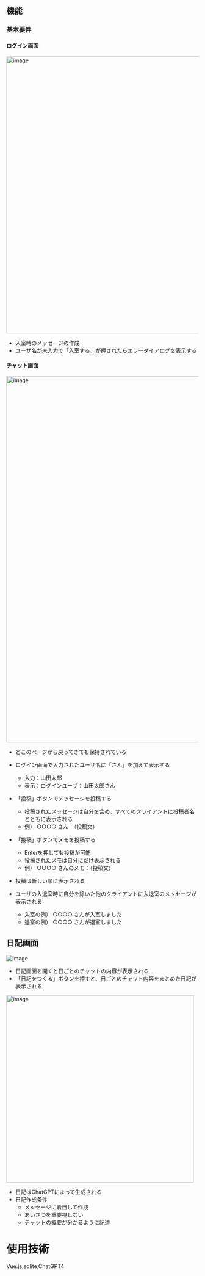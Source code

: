 ## 機能

### 基本要件

#### ログイン画面
<img width="726" alt="image" src="https://github.com/shoma-36/rakus_internship/assets/131255118/3651c84b-300a-4ff1-a1e8-d7afa64d6ace">

- 入室時のメッセージの作成
- ユーザ名が未入力で「入室する」が押されたらエラーダイアログを表示する

#### チャット画面

<img width="960" alt="image" src="https://github.com/shoma-36/rakus_internship/assets/131255118/e56d50c2-7c0f-4c26-9370-dd05275d3cab">

- どこのページから戻ってきても保持されている

- ログイン画面で入力されたユーザ名に「さん」を加えて表示する
  - 入力：山田太郎
  - 表示：ログインユーザ：山田太郎さん
- 「投稿」ボタンでメッセージを投稿する
  - 投稿されたメッセージは自分を含め、すべてのクライアントに投稿者名とともに表示される
  - 例） ○○○○ さん：（投稿文）
- 「投稿」ボタンでメモを投稿する
  - Enterを押しても投稿が可能
  - 投稿されたメモは自分にだけ表示される
  - 例） ○○○○ さんのメモ：（投稿文）
- 投稿は新しい順に表示される
- ユーザの入退室時に自分を除いた他のクライアントに入退室のメッセージが表示される
  - 入室の例） ○○○○ さんが入室しました
  - 退室の例） ○○○○ さんが退室しました
 
## 日記画面
![image](https://github.com/shoma-36/rakus_internship/assets/131255118/28f59b2e-94f5-446c-9fd3-38ea49e28c85)

- 日記画面を開くと日ごとのチャットの内容が表示される
- 「日記をつくる」ボタンを押すと、日ごとのチャット内容をまとめた日記が表示される
  
<img width="491" alt="image" src="https://github.com/shoma-36/rakus_internship/assets/131255118/a923e0fc-3f34-4efc-b29f-ea1f0d2a3c3e">

- 日記はChatGPTによって生成される
- 日記作成条件
  - メッセージに着目して作成
  - あいさつを重要視しない
  - チャットの概要が分かるように記述

# 使用技術
Vue.js,sqlite,ChatGPT4
